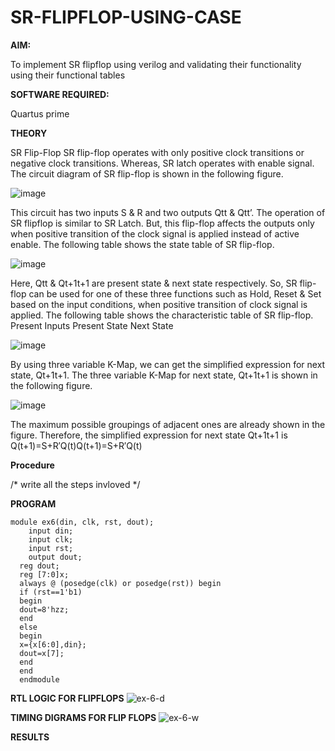 # SR-FLIPFLOP-USING-CASE

**AIM:**

To implement  SR flipflop using verilog and validating their functionality using their functional tables

**SOFTWARE REQUIRED:**

Quartus prime

**THEORY**

SR Flip-Flop SR flip-flop operates with only positive clock transitions or negative clock transitions. Whereas, SR latch operates with enable signal. The circuit diagram of SR flip-flop is shown in the following figure.

![image](https://github.com/naavaneetha/SR-FLIPFLOP-USING-CASE/assets/154305477/0f710028-ad52-4d3e-9276-8714cf023a25)

 
This circuit has two inputs S & R and two outputs Qtt & Qtt’. The operation of SR flipflop is similar to SR Latch. But, this flip-flop affects the outputs only when positive transition of the clock signal is applied instead of active enable. The following table shows the state table of SR flip-flop.

![image](https://github.com/naavaneetha/SR-FLIPFLOP-USING-CASE/assets/154305477/dabfc4f4-87e3-4cbc-9472-f89ee1b5ed30)

 
Here, Qtt & Qt+1t+1 are present state & next state respectively. So, SR flip-flop can be used for one of these three functions such as Hold, Reset & Set based on the input conditions, when positive transition of clock signal is applied. The following table shows the characteristic table of SR flip-flop. Present Inputs Present State Next State

![image](https://github.com/naavaneetha/SR-FLIPFLOP-USING-CASE/assets/154305477/dd90d16c-aec5-4290-a586-e2346b1e9eb5)

 
By using three variable K-Map, we can get the simplified expression for next state, Qt+1t+1. The three variable K-Map for next state, Qt+1t+1 is shown in the following figure.

![image](https://github.com/naavaneetha/SR-FLIPFLOP-USING-CASE/assets/154305477/473efad6-d70b-4ca7-aeb7-898bbfca319f)

 
The maximum possible groupings of adjacent ones are already shown in the figure. Therefore, the simplified expression for next state Qt+1t+1 is Q(t+1)=S+R′Q(t)Q(t+1)=S+R′Q(t)

**Procedure**

/* write all the steps invloved */

**PROGRAM**
```
module ex6(din, clk, rst, dout); 
    input din; 
    input clk; 
    input rst; 
    output dout; 
  reg dout; 
  reg [7:0]x; 
  always @ (posedge(clk) or posedge(rst)) begin 
  if (rst==1'b1) 
  begin 
  dout=8'hzz; 
  end 
  else 
  begin 
  x={x[6:0],din}; 
  dout=x[7]; 
  end 
  end 
  endmodule

```

**RTL LOGIC FOR FLIPFLOPS**
![ex-6-d](https://github.com/user-attachments/assets/90faf56f-227d-4fbf-957e-a3fcb7a7a007)



**TIMING DIGRAMS FOR FLIP FLOPS**
![ex-6-w](https://github.com/user-attachments/assets/77d6b6af-8e1f-4a34-b49e-02d6d50a4499)


**RESULTS**
